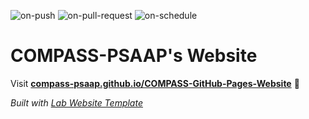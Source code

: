 
  ![on-push](../../actions/workflows/on-push.yaml/badge.svg)
  ![on-pull-request](../../actions/workflows/on-pull-request.yaml/badge.svg)
  ![on-schedule](../../actions/workflows/on-schedule.yaml/badge.svg)

  # COMPASS-PSAAP's Website

  Visit **[compass-psaap.github.io/COMPASS-GitHub-Pages-Website](https://compass-psaap.github.io/COMPASS-GitHub-Pages-Website)** 🚀

  _Built with [Lab Website Template](https://greene-lab.gitbook.io/lab-website-template-docs)_
